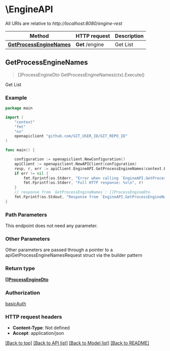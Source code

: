 # \EngineAPI

All URIs are relative to *http://localhost:8080/engine-rest*

Method | HTTP request | Description
------------- | ------------- | -------------
[**GetProcessEngineNames**](EngineAPI.md#GetProcessEngineNames) | **Get** /engine | Get List



## GetProcessEngineNames

> []ProcessEngineDto GetProcessEngineNames(ctx).Execute()

Get List



### Example

```go
package main

import (
	"context"
	"fmt"
	"os"
	openapiclient "github.com/GIT_USER_ID/GIT_REPO_ID"
)

func main() {

	configuration := openapiclient.NewConfiguration()
	apiClient := openapiclient.NewAPIClient(configuration)
	resp, r, err := apiClient.EngineAPI.GetProcessEngineNames(context.Background()).Execute()
	if err != nil {
		fmt.Fprintf(os.Stderr, "Error when calling `EngineAPI.GetProcessEngineNames``: %v\n", err)
		fmt.Fprintf(os.Stderr, "Full HTTP response: %v\n", r)
	}
	// response from `GetProcessEngineNames`: []ProcessEngineDto
	fmt.Fprintf(os.Stdout, "Response from `EngineAPI.GetProcessEngineNames`: %v\n", resp)
}
```

### Path Parameters

This endpoint does not need any parameter.

### Other Parameters

Other parameters are passed through a pointer to a apiGetProcessEngineNamesRequest struct via the builder pattern


### Return type

[**[]ProcessEngineDto**](ProcessEngineDto.md)

### Authorization

[basicAuth](../README.md#basicAuth)

### HTTP request headers

- **Content-Type**: Not defined
- **Accept**: application/json

[[Back to top]](#) [[Back to API list]](../README.md#documentation-for-api-endpoints)
[[Back to Model list]](../README.md#documentation-for-models)
[[Back to README]](../README.md)


